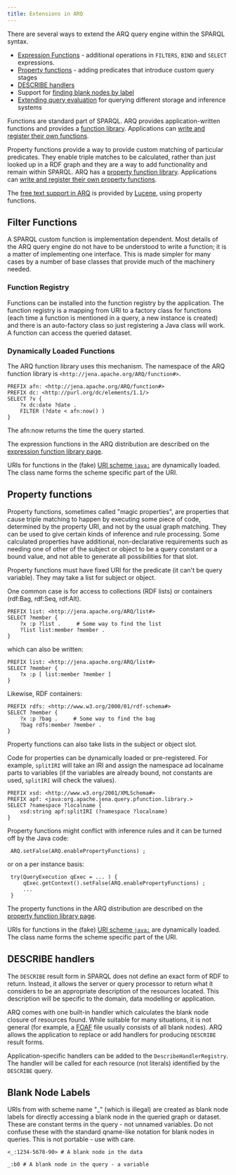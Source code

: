 ```yaml
---
title: Extensions in ARQ
---
```


There are several ways to extend the ARQ query engine within the
SPARQL syntax.

-   [Expression Functions](#value-functions) - additional operations in
    `FILTERS`, `BIND` and `SELECT` expressions.
-   [Property functions](#property-functions) - adding predicates
    that introduce custom query stages
-   [DESCRIBE handlers](#describe-handlers)
-   Support for
    [finding blank nodes by label](#match-blank-node-labels)
-   [Extending query evaluation](arq-query-eval.html) for querying
    different storage and inference systems

Functions are standard part of SPARQL. ARQ provides
application-written functions and provides a
[function library](library-function.html). Applications can
[write and register their own functions](writing_functions.html).

Property functions provide a way to provide custom matching of
particular predicates. They enable triple matches to be calculated,
rather than just looked up in a RDF graph and they are a way to add
functionality and remain within SPARQL. ARQ has a
[property function library](library-propfunc.html). Applications
can
[write and register their own property functions](writing_propfuncs.html).

The [free text support in ARQ](/documentation/query/text-query.html/) is provided by
[Lucene](http://lucene.apache.org/java/docs/index.html), using
property functions.

## Filter Functions

A SPARQL custom function is implementation dependent. Most details
of the ARQ query engine do not have to be understood to write a
function; it is a matter of implementing one interface. This is
made simpler for many cases by a number of base classes that
provide much of the machinery needed.

### Function Registry

Functions can be installed into the function registry by the
application. The function registry is a mapping from URI to a
factory class for functions (each time a function is mentioned in a
query, a new instance is created) and there is an auto-factory
class so just registering a Java class will work. A function can
access the queried dataset.

### Dynamically Loaded Functions

The ARQ function library uses this mechanism. The namespace of the
ARQ function library is `<http://jena.apache.org/ARQ/function#>`.

    PREFIX afn: <http://jena.apache.org/ARQ/function#>
    PREFIX dc: <http://purl.org/dc/elements/1.1/>
    SELECT ?v { 
        ?x dc:date ?date . 
        FILTER (?date < afn:now() )
    }

The afn:now returns the time the query started.

The expression functions in the ARQ distribution are described on the
[expression function library page](library-function.html).

URIs for functions in the (fake)
[URI scheme `java:`](java-uri.html) are dynamically loaded. The
class name forms the scheme specific part of the URI.

## Property functions

Property functions, sometimes called "magic properties", are
properties that cause triple matching to happen by executing some
piece of code, determined by the property URI, and not by the usual
graph matching. They can be used to give certain kinds of inference
and rule processing. Some calculated properties have additional,
non-declarative requirements such as needing one of other of the
subject or object to be a query constant or a bound value, and not
able to generate all possibilities for that slot.

Property functions must have fixed URI for the predicate (it can't
be query variable). They may take a list for subject or object.

One common case is for access to collections (RDF lists) or
containers (rdf:Bag, rdf:Seq, rdf:Alt).

    PREFIX list: <http://jena.apache.org/ARQ/list#>
    SELECT ?member { 
        ?x :p ?list .     # Some way to find the list 
        ?list list:member ?member .
    }

which can also be written:

    PREFIX list: <http://jena.apache.org/ARQ/list#>
    SELECT ?member { 
        ?x :p [ list:member ?member ] 
    }

Likewise, RDF containers:

    PREFIX rdfs: <http://www.w3.org/2000/01/rdf-schema#>
    SELECT ?member { 
        ?x :p ?bag .     # Some way to find the bag 
        ?bag rdfs:member ?member .
    }

Property functions can also take lists in the subject or object
slot.

Code for properties can be dynamically loaded or pre-registered.
For example, `splitIRI` will take an IRI and assign the namespace
ad localname parts to variables (if the variables are already
bound, not constants are used, `splitIRI` will check the values).

    PREFIX xsd: <http://www.w3.org/2001/XMLSchema#>
    PREFIX apf: <java:org.apache.jena.query.pfunction.library.>
    SELECT ?namespace ?localname { 
        xsd:string apf:splitIRI (?namespace ?localname) 
    }

Property functions might conflict with inference rules and it can
be turned off by the Java code:

     ARQ.setFalse(ARQ.enablePropertyFunctions) ;

or on a per instance basis:

     try(QueryExecution qExec = ... ) {
         qExec.getContext().setFalse(ARQ.enablePropertyFunctions) ;
         ...
     }

The property functions in the ARQ distribution are described on the
[property function library page](library-propfunc.html).

URIs for functions in the (fake)
[URI scheme `java:`](java-uri.html) are dynamically loaded. The
class name forms the scheme specific part of the URI.

## DESCRIBE handlers

The `DESCRIBE` result form in SPARQL does not define an exact form
of RDF to return. Instead, it allows the server or query processor
to return what it considers to be an appropriate description of the
resources located. This description will be specific to the domain,
data modelling or application.

ARQ comes with one built-in handler which calculates the blank node
closure of resources found. While suitable for many situations, it
is not general (for example, a [FOAF](http://www.foaf-project.org/)
file usually consists of all blank nodes). ARQ allows the
application to replace or add handlers for producing `DESCRIBE`
result forms.

Application-specific handlers can be added to the
`DescribeHandlerRegistry`. The handler will be called for each
resource (not literals) identified by the `DESCRIBE` query.

## Blank Node Labels

URIs from with scheme name "\_" (which is illegal) are created as
blank node labels for directly accessing a blank node in the
queried graph or dataset. These are constant terms in the query -
not unnamed variables. Do not confuse these with the standard
qname-like notation for blank nodes in queries. This is not
portable - use with care.

    <_:1234-5678-90> # A blank node in the data

    _:b0 # A blank node in the query - a variable
